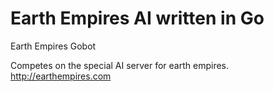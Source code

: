# Earth Empires AI written in Go
Earth Empires Gobot

Competes on the special AI server for earth empires.
http://earthempires.com
